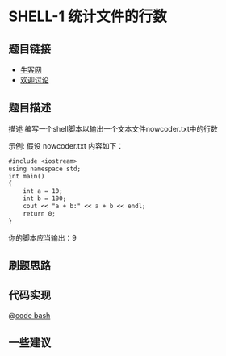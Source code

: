 # SHELL-1 统计文件的行数

## 题目链接

- [牛客网](https://www.nowcoder.com/practice/205ccba30b264ae697a78f425f276779)
- [欢迎讨论]()

## 题目描述

描述
编写一个shell脚本以输出一个文本文件nowcoder.txt中的行数

示例:
假设 nowcoder.txt 内容如下：
```txt
#include <iostream>
using namespace std;
int main()
{
    int a = 10;
    int b = 100;
    cout << "a + b:" << a + b << endl;
    return 0;
}
```
你的脚本应当输出：9

## 刷题思路

## 代码实现

@[code bash](@code/algorithm/shell/shell-1.sh)


## 一些建议